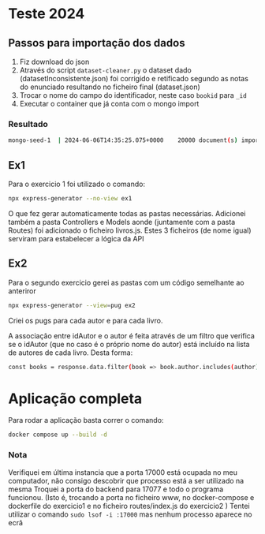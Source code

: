 # Teste 2024

## Passos para importação dos dados

1. Fiz download do json
2. Através do script `dataset-cleaner.py` o dataset dado (datasetInconsistente.json) foi corrigido e retificado segundo as notas do enunciado resultando no ficheiro final (dataset.json)
3. Trocar o nome do campo do identificador, neste caso `bookid` para `_id`
4. Executar o container que já conta com o mongo import


### Resultado

```bash
mongo-seed-1  | 2024-06-06T14:35:25.075+0000	20000 document(s) imported successfully. 0 document(s) failed to import.
```

## Ex1 

Para o exercicio 1 foi utilizado o comando:

```bash
npx express-generator --no-view ex1
```

O que fez gerar automaticamente todas as pastas necessárias.
Adicionei também a pasta Controllers e Models aonde (juntamente com a pasta Routes) foi adicionado o ficheiro livros.js. Estes 3 ficheiros (de nome igual) serviram para estabelecer a lógica da API

## Ex2

Para o segundo exercicio gerei as pastas com um código semelhante ao anteriror

```bash
npx express-generator --view=pug ex2
```

Criei os pugs para cada autor e para cada livro.

A associação entre idAutor e o autor é feita através de um filtro que verifica se o idAutor (que no caso é o próprio nome do autor) está incluído na lista de autores de cada livro.
Desta forma:

```bash
const books = response.data.filter(book => book.author.includes(author));
```

# Aplicação completa

Para rodar a aplicação basta correr o comando:

```bash
docker compose up --build -d
```


### Nota
Verifiquei em última instancia que a porta 17000 está ocupada no meu computador, não consigo descobrir que processo está a ser utilizado na mesma
Troquei a porta do backend para 17077 e todo o programa funcionou. (Isto é, trocando a porta no ficheiro www, no docker-compose e dockerfile do exercicio1 e no ficheiro routes/index.js do exercicio2 )
Tentei utilizar o comando `sudo lsof -i :17000` mas nenhum processo aparece no ecrã
